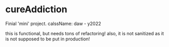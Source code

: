 # cureAddiction
Finial 'mini' project. calssName: daw - y2022

this is functional, but needs tons of refactoring!
also, it is not sanitized as it is not supposed to be put in production!

